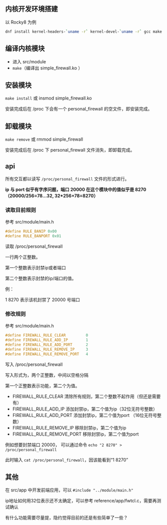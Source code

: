 ## 内核开发环境搭建

以 Rocky8 为例

```bash
dnf install kernel-headers-`uname -r` kernel-devel-`uname -r` gcc make elfutils-libelf-devel
```

## 编译内核模块

- 进入 src/module
- `make`（编译出 simple_firewall.ko ）

## 安装模块

`make install` 或 insmod simple_firewall.ko

安装完成后在 /proc 下会有一个 personal_firewall 的空文件，即安装完成。

## 卸载模块

`make remove` 或 rmmod simple_firewall

安装完成后在 /proc 下 personal_firewall 文件消失，即卸载完成。

## api

所有交互都以读写 `/proc/personal_firewall` 文件的形式进行。

**ip 与 port 似乎有字序问题，端口 20000 在这个模块中的值似乎是 8270（20000/256=78...32, 32*256+78=8270）**

### 读取目前规则

参考 src/module/main.h

```c
#define RULE_BANIP 0x00
#define RULE_BANPORT 0x01
```

读取 /proc/personal_firewall

一行两个正整数。

第一个整数表示封禁ip或者端口

第二个整数表示封禁的ip/端口的值。

例：

1 8270 表示该机封禁了 20000 号端口

### 修改规则

参考 src/module/main.h

```c
#define FIREWALL_RULE_CLEAR         0
#define FIREWALL_RULE_ADD_IP        1
#define FIREWALL_RULE_ADD_PORT      2
#define FIREWALL_RULE_REMOVE_IP     3
#define FIREWALL_RULE_REMOVE_PORT   4
```

写入 /proc/personal_firewall

写入形式为，两个正整数，中间以空格分隔

第一个正整数表示功能，第二个为值。

- FIREWALL_RULE_CLEAR 清除所有规则，第二个整数不起作用（但还是需要有）
- FIREWALL_RULE_ADD_IP 添加封禁ip，第二个值为ip（32位无符号整数）
- FIREWALL_RULE_ADD_PORT 添加封禁ip，第二个值为port （16位无符号整数）
- FIREWALL_RULE_REMOVE_IP 移除封禁ip，第二个值为ip
- FIREWALL_RULE_REMOVE_PORT 移除封禁ip，第二个值为port

例如想要封禁端口 20000， 可以通过命令 `echo "2 8270" > /proc/personal_firewall`

此时输入 `cat /proc/personal_firewall`，因该能看到“1 8270”

## 其他

在 src/app 中开发前端应用，可以 `#include "../module/main.h"`

ip地址如何用32位表示还不太确定，可以参考 reference/app/fwtcl.c，需要再测试确认

有什么功能需要尽量提，隐约觉得目前的还是有些简单了一些？